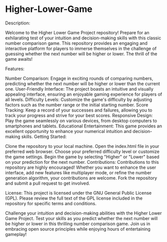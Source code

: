 # Higher-Lower-Game

Description:

Welcome to the Higher Lower Game Project repository! Prepare for an exhilarating test of your intuition and decision-making skills with this classic number comparison game. This repository provides an engaging and interactive platform for players to immerse themselves in the challenge of guessing whether the next number will be higher or lower. The thrill of the game awaits!

Features:

Number Comparison: Engage in exciting rounds of comparing numbers, predicting whether the next number will be higher or lower than the current one.
User-Friendly Interface: The project boasts an intuitive and visually appealing interface, ensuring an enjoyable gaming experience for players of all levels.
Difficulty Levels: Customize the game's difficulty by adjusting factors such as the number range or the initial starting number.
Score Tracking: Keep a record of your successes and failures, allowing you to track your progress and strive for your best scores.
Responsive Design: Play the game seamlessly on various devices, from desktop computers to smartphones and tablets.
Educational Entertainment: This game provides an excellent opportunity to enhance your numerical intuition and decision-making skills.
Getting Started:

Clone the repository to your local machine.
Open the index.html file in your preferred web browser.
Choose your preferred difficulty level or customize the game settings.
Begin the game by selecting "Higher" or "Lower" based on your prediction for the next number.
Contributions:
Contributions to this repository are highly encouraged! Whether you want to enhance the user interface, add new features like multiplayer mode, or refine the number generation algorithm, your contributions are welcome. Fork the repository and submit a pull request to get involved.

License:
This project is licensed under the GNU General Public License (GPL). Please review the full text of the GPL license included in the repository for specific terms and conditions.

Challenge your intuition and decision-making abilities with the Higher Lower Game Project. Test your skills as you predict whether the next number will be higher or lower in this thrilling number comparison game. Join us in embracing open source principles while enjoying hours of entertaining gameplay!
